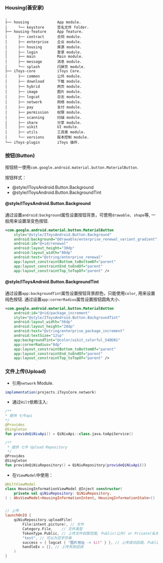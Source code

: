 ### Housing(荟安家)

```
.
├── housing             App module.
│     └── keystore      签名文件 folder.
├── housing-feature     App feature.
│     ├── contract      合同 module.
│     ├── enterprise    企业 module.
│     ├── housing       房源 module.
│     ├── login         登录 module.
│     ├── main          Main module.
│     ├── message       消息 module.
│     └── splash        闪屏页 module.
├── iToys-core          iToys Core.
│     ├── common        公共 module.
│     ├── download      下载 module.
│     ├── hybrid        网页 module.
│     ├── image         图片 module.
│     ├── logcat        日志 module.
│     ├── network       网络 module.
│     ├── pay           支付 module.
│     ├── permission    权限 module.
│     ├── scanning      扫描 module.
│     ├── share         分享 module.
│     ├── uikit         UI module.
│     ├── utils         工具类 module.
│     └── versions      版本控制 module.
└── iToys-plugin        iToys 插件.
```

### 按钮(Button)

按钮统一使用`com.google.android.material.button.MaterialButton`.

按钮样式：
- @style/IToysAndroid.Button.Background
- @style/IToysAndroid.Button.BackgroundTint

#### @style/IToysAndroid.Button.Background

通过设置`android:background`属性设置按钮背景，可使用`drawable`、`shape`等, 一般用来设置渐变色按钮.

```xml
<com.google.android.material.button.MaterialButton 
    style="@style/IToysAndroid.Button.Background"
    android:background="@drawable/enterprise_renewal_variant_gradient" 
    android:id="@+id/renewal"
    android:layout_height="30dp" 
    android:layout_width="80dp"
    android:text="@string/enterprise_renewal" 
    app:layout_constraintBottom_toBottomOf="parent"
    app:layout_constraintEnd_toEndOf="parent" 
    app:layout_constraintTop_toTopOf="parent" />
```

#### @style/IToysAndroid.Button.BackgroundTint

通过设置`app:backgroundTint`属性设置按钮背景颜色，只能使用`color`, 用来设置纯色按钮.
通过设置`app:cornerRadius`属性设置按钮圆角大小.

```xml
<com.google.android.material.button.MaterialButton
    android:id="@+id/package_increment"
    style="@style/IToysAndroid.Button.BackgroundTint"
    android:layout_width="56dp"
    android:layout_height="28dp"
    android:text="@string/enterprise_package_increment"
    android:textSize="12sp"
    app:backgroundTint="@color/uikit_colorful_54DD81"
    app:cornerRadius="8dp"
    app:layout_constraintBottom_toBottomOf="parent"
    app:layout_constraintEnd_toEndOf="parent"
    app:layout_constraintTop_toTopOf="parent" />
```

### 文件上传(Upload)

* 引用`network` Module.

```groovy
implementation(projects.iToysCore.network)
```

* 通过`Hilt`依赖注入:
```kotlin
/**
* 提供 七牛api
*/
@Provides
@Singleton
fun provideQiNiuApi() = QiNiuApi::class.java.toApiService()

/**
 * 提供 七牛 Upload Repository
 */
@Provides
@Singleton
fun provideQiNiuRepository() = QiNiuRepository(provideQiNiuApi())
```

* 在`ViewModel`中使用：
```kotlin
@HiltViewModel
class HousingInformationViewModel @Inject constructor(
    private val qiNiuRepository: QiNiuRepository,
) : AbsViewModel<HousingInformationIntent, HousingInformationState>()


// 上传
launchOnIO {
    qiNiuRepository.uploadFile(
        File(intent.picture), // 文件
        Category.File,    // 文件类型 
        TokenType.Public, // 上传文件权限范围, Public(公开) or Private(私有)
        "test", // 可以为空字符串
        success = { logcat { "图片地址 -> $it" } }, // 上传成功回调, Public(公开): 完整的url地址, Private(私有): 上传的文件路径
        handleEx = {}, // 上传失败回调
    )
}
```
